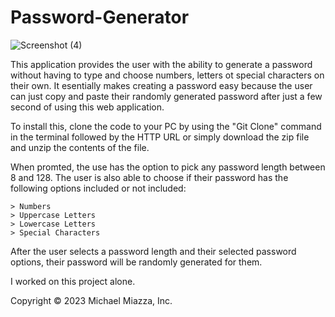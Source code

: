 # Password-Generator

 ![Screenshot (4)](https://github.com/FullStackCodingEngineer/DoYouNeedAPassword-/assets/134674607/96ecf515-1ddd-41ea-bcac-6b33d5f42689)

 This application provides the user with the ability to generate a password without having to type and choose numbers, letters ot special characters on their own. It esentially makes creating a password easy because the user can just copy and paste their randomly generated password after just a few second of using this web application.

To install this, clone the code to your PC by using the "Git Clone" command in the terminal followed by the HTTP URL or simply download the zip file and unzip the contents of the file.

When promted, the use has the option to pick any password length between 8 and 128. The user is also able to choose if their password has the following options included or not included:

    > Numbers
    > Uppercase Letters
    > Lowercase Letters
    > Special Characters

After the user selects a password length and their selected password options, their password will be randomly generated for them. 

I worked on this project alone.

Copyright © 2023 Michael Miazza, Inc.
